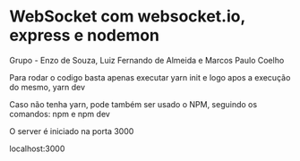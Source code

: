 # WebSocket com websocket.io, express e nodemon

Grupo - Enzo de Souza, Luiz Fernando de Almeida e Marcos Paulo Coelho

Para rodar o codigo basta apenas executar yarn init e logo apos a execução do mesmo, yarn dev 

Caso não tenha yarn, pode também ser usado o NPM, seguindo os comandos: npm e npm dev

O server é iniciado na porta 3000

localhost:3000
